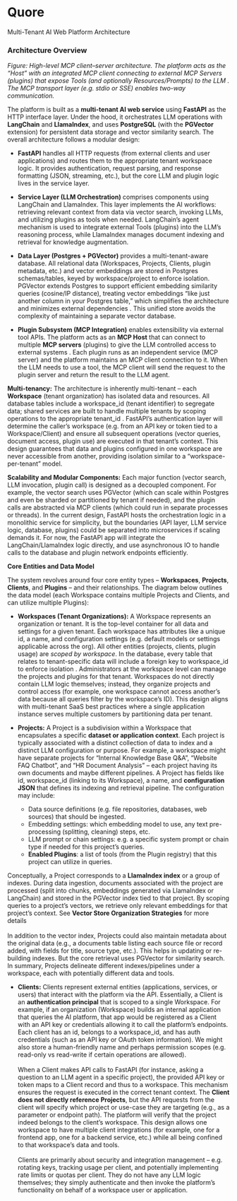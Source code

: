 # Quore

Multi-Tenant AI Web Platform Architecture

### Architecture Overview

_Figure: High-level MCP client–server architecture. The platform acts as the “Host” with an integrated MCP client connecting to external MCP Servers (plugins) that expose Tools (and optionally Resources/Prompts) to the LLM . The MCP transport layer (e.g. stdio or SSE) enables two-way communication._

The platform is built as a **multi-tenant AI web service** using **FastAPI** as the HTTP interface layer. Under the hood, it orchestrates LLM operations with **LangChain** and **LlamaIndex**, and uses **PostgreSQL** (with the **PGVector** extension) for persistent data storage and vector similarity search. The overall architecture follows a modular design:

- **FastAPI** handles all HTTP requests (from external clients and user applications) and routes them to the appropriate tenant workspace logic. It provides authentication, request parsing, and response formatting (JSON, streaming, etc.), but the core LLM and plugin logic lives in the service layer.

- **Service Layer (LLM Orchestration)** comprises components using LangChain and LlamaIndex. This layer implements the AI workflows: retrieving relevant context from data via vector search, invoking LLMs, and utilizing plugins as tools when needed. LangChain’s agent mechanism is used to integrate external Tools (plugins) into the LLM’s reasoning process, while LlamaIndex manages document indexing and retrieval for knowledge augmentation.

- **Data Layer (Postgres + PGVector)** provides a multi-tenant-aware database. All relational data (Workspaces, Projects, Clients, plugin metadata, etc.) and vector embeddings are stored in Postgres schemas/tables, keyed by workspace/project to enforce isolation. PGVector extends Postgres to support efficient embedding similarity queries (cosine/IP distance), treating vector embeddings “like just another column in your Postgres table,” which simplifies the architecture and minimizes external dependencies . This unified store avoids the complexity of maintaining a separate vector database.

- **Plugin Subsystem (MCP Integration)** enables extensibility via external tool APIs. The platform acts as an **MCP Host** that can connect to multiple **MCP servers** (plugins) to give the LLM controlled access to external systems . Each plugin runs as an independent service (MCP server) and the platform maintains an MCP client connection to it. When the LLM needs to use a tool, the MCP client will send the request to the plugin server and return the result to the LLM agent.

**Multi-tenancy:** The architecture is inherently multi-tenant – each **Workspace** (tenant organization) has isolated data and resources. All database tables include a workspace_id (tenant identifier) to segregate data; shared services are built to handle multiple tenants by scoping operations to the appropriate tenant_id . FastAPI’s authentication layer will determine the caller’s workspace (e.g. from an API key or token tied to a Workspace/Client) and ensure all subsequent operations (vector queries, document access, plugin use) are executed in that tenant’s context. This design guarantees that data and plugins configured in one workspace are never accessible from another, providing isolation similar to a “workspace-per-tenant” model.

**Scalability and Modular Components:** Each major function (vector search, LLM invocation, plugin call) is designed as a decoupled component. For example, the vector search uses PGVector (which can scale within Postgres and even be sharded or partitioned by tenant if needed), and the plugin calls are abstracted via MCP clients (which could run in separate processes or threads). In the current design, FastAPI hosts the orchestration logic in a monolithic service for simplicity, but the boundaries (API layer, LLM service logic, database, plugins) could be separated into microservices if scaling demands it. For now, the FastAPI app will integrate the LangChain/LlamaIndex logic directly, and use asynchronous IO to handle calls to the database and plugin network endpoints efficiently.

**Core Entities and Data Model**

The system revolves around four core entity types – **Workspaces**, **Projects**, **Clients**, and **Plugins** – and their relationships. The diagram below outlines the data model (each Workspace contains multiple Projects and Clients, and can utilize multiple Plugins):

- **Workspaces (Tenant Organizations):** A Workspace represents an organization or tenant. It is the top-level container for all data and settings for a given tenant. Each workspace has attributes like a unique id, a name, and configuration settings (e.g. default models or settings applicable across the org). All other entities (projects, clients, plugin usage) are _scoped by workspace_. In the database, every table that relates to tenant-specific data will include a foreign key to workspace_id to enforce isolation . Administrators at the workspace level can manage the projects and plugins for that tenant. Workspaces do not directly contain LLM logic themselves; instead, they organize projects and control access (for example, one workspace cannot access another’s data because all queries filter by the workspace’s ID). This design aligns with multi-tenant SaaS best practices where a single application instance serves multiple customers by partitioning data per tenant.

- **Projects:** A Project is a subdivision within a Workspace that encapsulates a specific **dataset or application context**. Each project is typically associated with a distinct collection of data to index and a distinct LLM configuration or purpose. For example, a workspace might have separate projects for “Internal Knowledge Base Q&A”, “Website FAQ Chatbot”, and “HR Document Analysis” – each project having its own documents and maybe different pipelines. A Project has fields like id, workspace_id (linking to its Workspace), a name, and **configuration JSON** that defines its indexing and retrieval pipeline. The configuration may include:
  - Data source definitions (e.g. file repositories, databases, web sources) that should be ingested.
  - Embedding settings: which embedding model to use, any text pre-processing (splitting, cleaning) steps, etc.
  - LLM prompt or chain settings: e.g. a specific system prompt or chain type if needed for this project’s queries.
  - **Enabled Plugins**: a list of tools (from the Plugin registry) that this project can utilize in queries.

Conceptually, a Project corresponds to a **LlamaIndex index** or a group of indexes. During data ingestion, documents associated with the project are processed (split into chunks, embeddings generated via LlamaIndex or LangChain) and stored in the PGVector index tied to that project. By scoping queries to a project’s vectors, we retrieve only relevant embeddings for that project’s context. See **Vector Store Organization Strategies** for more details  
<br/>In addition to the vector index, Projects could also maintain metadata about the original data (e.g., a documents table listing each source file or record added, with fields for title, source type, etc.). This helps in updating or re-building indexes. But the core retrieval uses PGVector for similarity search. In summary, Projects delineate different indexes/pipelines under a workspace, each with potentially different data and tools.

- **Clients:** Clients represent external entities (applications, services, or users) that interact with the platform via the API. Essentially, a Client is an **authentication principal** that is scoped to a single Workspace. For example, if an organization (Workspace) builds an internal application that queries the AI platform, that app would be registered as a Client with an API key or credentials allowing it to call the platform’s endpoints. Each client has an id, belongs to a workspace_id, and has auth credentials (such as an API key or OAuth token information). We might also store a human-friendly name and perhaps permission scopes (e.g. read-only vs read-write if certain operations are allowed).  
   <br/>When a Client makes API calls to FastAPI (for instance, asking a question to an LLM agent in a specific project), the provided API key or token maps to a Client record and thus to a workspace. This mechanism ensures the request is executed in the correct tenant context. The **Client does not directly reference Projects**, but the API requests from the client will specify which project or use-case they are targeting (e.g., as a parameter or endpoint path). The platform will verify that the project indeed belongs to the client’s workspace. This design allows one workspace to have multiple client integrations (for example, one for a frontend app, one for a backend service, etc.) while all being confined to that workspace’s data and tools.  
   <br/>Clients are primarily about security and integration management – e.g. rotating keys, tracking usage per client, and potentially implementing rate limits or quotas per client. They do not have any LLM logic themselves; they simply authenticate and then invoke the platform’s functionality on behalf of a workspace user or application.
